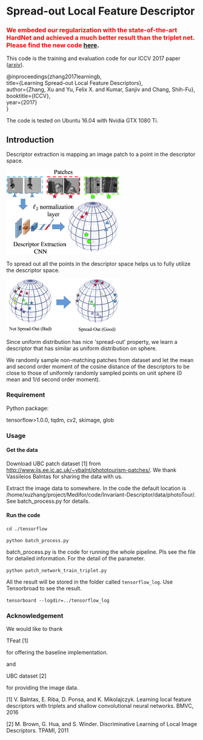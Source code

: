 # Spread-out Local Feature Descriptor


### <span style="color:red"> We embeded our regularization with the state-of-the-art HardNet and achieved a much better result than the triplet net. Please find the new code </span> [here](https://github.com/ColumbiaDVMM/hardnet).

This code is the training and evaluation code for our ICCV 2017 paper ([arxiv](https://arxiv.org/abs/1708.06320)).

@inproceedings{zhang2017learningb,<br />
  title={Learning Spread-out Local Feature Descriptors},<br />
  author={Zhang, Xu and Yu, Felix X. and Kumar, Sanjiv and Chang, Shih-Fu},<br />
  booktitle={ICCV},<br />
  year={2017}<br />
}



The code is tested on Ubuntu 16.04 with Nvidia GTX 1080 Ti.

## Introduction

Descriptor extraction is mapping an image patch to a point in the descriptor space.

<img src="./fig/extraction_pipeline.png" width="300">

To spread out all the points in the descriptor space helps us to fully utilize the descriptor space.

<img src="./fig/Motivation.png" width="300">

Since uniform distribution has nice 'spread-out' property, we learn a descriptor that has similar as uniform distribution on sphere.

We randomly sample non-matching patches from dataset and let the mean and second order moment of the cosine distance of the descriptors to be close to those of uniformly randomly sampled points on unit sphere (0 mean and 1/d second order moment).

### Requirement
Python package:

tensorflow>1.0.0, tqdm, cv2, skimage, glob

### Usage

#### Get the data

Download UBC patch dataset [1] from http://www.iis.ee.ic.ac.uk/~vbalnt/phototourism-patches/. We thank Vassileios Balntas for sharing the data with us. 

Extract the image data to somewhere. In the code the default location is /home/xuzhang/project/Medifor/code/Invariant-Descriptor/data/photoTour/. See batch_process.py for details.

#### Run the code

`cd ./tensorflow`

`python batch_process.py`

batch_process.py is the code for running the whole pipeline. Pls see the file for detailed information. For the detail of the parameter. 

`python patch_network_train_triplet.py`

All the result will be stored in the folder called `tensorflow_log`. Use Tensorbroad to see the result. 

`tensorboard --logdir=../tensorflow_log`


### Acknowledgement 

We would like to thank

TFeat [1] 

for offering the baseline implementation. 

and

UBC dataset [2]

for providing the image data.

[1] V. Balntas, E. Riba, D. Ponsa, and K. Mikolajczyk. Learning local feature descriptors with triplets and shallow convolutional neural networks. BMVC, 2016

[2] M. Brown, G. Hua, and S. Winder. Discriminative Learning of Local Image Descriptors. TPAMI, 2011




